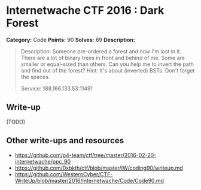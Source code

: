 # Internetwache CTF 2016 : Dark Forest

**Category:** Code
**Points:** 90
**Solves:** 69
**Description:**

> Description: Someone pre-ordered a forest and now I'm lost in it. There are a lot of binary trees in front and behind of me. Some are smaller or equal-sized than others. Can you help me to invert the path and find out of the forest? Hint: It's about (inverted) BSTs. Don't forget the spaces.
> 
> 
> Service: 188.166.133.53:11491


## Write-up

(TODO)

## Other write-ups and resources

* <https://github.com/p4-team/ctf/tree/master/2016-02-20-internetwache/ppc_90>
* <https://github.com/0xbkth/ctf/blob/master/IW/coding90/writeup.md>
* <https://github.com/WesternCyber/CTF-WriteUp/blob/master/2016/Internetwache/Code/Code90.md>
